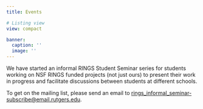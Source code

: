 ```yaml
---
title: Events

# Listing view
view: compact

banner:
  caption: ''
  image: ''
---
```


We have started an informal RINGS Student Seminar series for students working on NSF RINGS funded projects (not just ours) to present their work in progress and facilitate discussions between students at different schools.

To get on the mailing list, please send an email to [rings_informal_seminar-subscribe@email.rutgers.edu](mailto:rings_informal_seminar-subscribe@email.rutgers.edu).